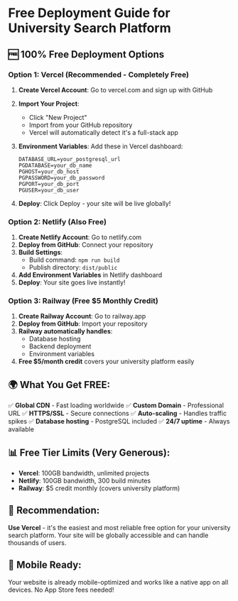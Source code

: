 # Free Deployment Guide for University Search Platform

## 🆓 100% Free Deployment Options

### Option 1: Vercel (Recommended - Completely Free)

1. **Create Vercel Account**: Go to vercel.com and sign up with GitHub
2. **Import Your Project**: 
   - Click "New Project"
   - Import from your GitHub repository
   - Vercel will automatically detect it's a full-stack app

3. **Environment Variables**: Add these in Vercel dashboard:
   ```
   DATABASE_URL=your_postgresql_url
   PGDATABASE=your_db_name
   PGHOST=your_db_host
   PGPASSWORD=your_db_password
   PGPORT=your_db_port
   PGUSER=your_db_user
   ```

4. **Deploy**: Click Deploy - your site will be live globally!

### Option 2: Netlify (Also Free)

1. **Create Netlify Account**: Go to netlify.com
2. **Deploy from GitHub**: Connect your repository
3. **Build Settings**:
   - Build command: `npm run build`
   - Publish directory: `dist/public`
4. **Add Environment Variables** in Netlify dashboard
5. **Deploy**: Your site goes live instantly!

### Option 3: Railway (Free $5 Monthly Credit)

1. **Create Railway Account**: Go to railway.app
2. **Deploy from GitHub**: Import your repository
3. **Railway automatically handles**:
   - Database hosting
   - Backend deployment
   - Environment variables
4. **Free $5/month credit** covers your university platform easily

## 🌍 What You Get FREE:

✅ **Global CDN** - Fast loading worldwide
✅ **Custom Domain** - Professional URL
✅ **HTTPS/SSL** - Secure connections
✅ **Auto-scaling** - Handles traffic spikes
✅ **Database hosting** - PostgreSQL included
✅ **24/7 uptime** - Always available

## 📊 Free Tier Limits (Very Generous):

- **Vercel**: 100GB bandwidth, unlimited projects
- **Netlify**: 100GB bandwidth, 300 build minutes
- **Railway**: $5 credit monthly (covers university platform)

## 🚀 Recommendation:

**Use Vercel** - it's the easiest and most reliable free option for your university search platform. Your site will be globally accessible and can handle thousands of users.

## 📱 Mobile Ready:

Your website is already mobile-optimized and works like a native app on all devices. No App Store fees needed!